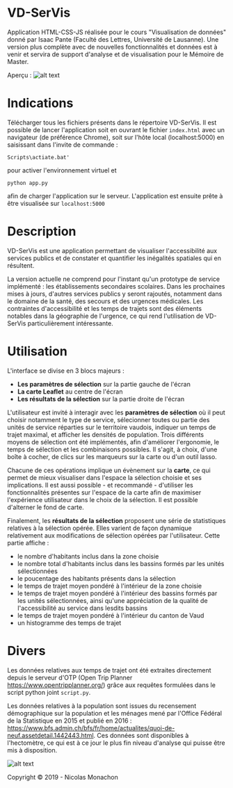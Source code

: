 # VD-SerVis
Application HTML-CSS-JS réalisée pour le cours "Visualisation de données" donné par Isaac Pante (Faculté des Lettres, Université de Lausanne). Une version plus complète avec de nouvelles fonctionnalités et données est à venir et servira de support d'analyse et de visualisation pour le Mémoire de Master.

Aperçu :
![alt text](https://github.com/nmonach2/VD-SerVis/blob/master/CaptureAppli.JPG)

# Indications
Télécharger tous les fichiers présents dans le répertoire VD-SerVis.
Il est possible de lancer l'application soit en ouvrant le fichier `index.html` avec un navigateur (de préférence Chrome), soit sur l'hôte local (localhost:5000) en saisissant dans l'invite de commande :

`Scripts\actiate.bat'`

pour activer l'environnement virtuel et 

`python app.py`

afin de charger l'application sur le serveur. L'application est ensuite prête à être visualisée sur `localhost:5000`

# Description

VD-SerVis est une application permettant de visualiser l'accessibilité aux services publics et de constater et quantifier les inégalités spatiales qui en résultent. 

La version actuelle ne comprend pour l'instant qu'un prototype de service implémenté : les établissements secondaires scolaires. Dans les prochaines mises à jours, d'autres services publics y seront rajoutés, notamment dans le domaine de la santé, des secours et des urgences médicales. Les contraintes d'accessibilité et les temps de trajets sont des éléments notables dans la géographie de l'urgence, ce qui rend l'utilisation de VD-SerVis particulièrement intéressante.

# Utilisation

L'interface se divise en 3 blocs majeurs :
- **Les paramètres de sélection** sur la partie gauche de l'écran
- **La carte Leaflet** au centre de l'écran
- **Les résultats de la sélection** sur la partie droite de l'écran

L'utilisateur est invité à interagir avec les **paramètres de sélection** où il peut choisir notamment le type de service, sélecionner toutes ou partie des unités de service réparties sur le territoire vaudois, indiquer un temps de trajet maximal, et afficher les densités de population. Trois différents moyens de sélection ont été implémentés, afin d'améliorer l'ergonomie, le temps de sélection et les combinaisons possibles. Il s'agit, à choix, d'une boîte à cocher, de clics sur les marqueurs sur la carte ou d'un outil lasso. 

Chacune de ces opérations implique un évènement sur la **carte**, ce qui permet de mieux visualiser dans l'espace la sélection choisie et ses implications. Il est aussi possible - et recommandé - d'utiliser les fonctionnalités présentes sur l'espace de la carte afin de maximiser l'expérience utilisateur dans le choix de la sélection. Il est possible d'alterner le fond de carte.

Finalement, les **résultats de la sélection** proposent une série de statistiques relatives à la sélection opérée. Elles varient de façon dynamique relativement aux modifications de sélection opérées par l'utilisateur. Cette partie affiche :
- le nombre d'habitants inclus dans la zone choisie
- le nombre total d'habitants inclus dans les bassins formés par les unités sélectionnées
- le poucentage des habitants présents dans la sélection
- le temps de trajet moyen pondéré à l'intérieur de la zone choisie
- le temps de trajet moyen pondéré à l'intérieur des bassins formés par les unités sélectionnées, ainsi qu'une appréciation de la qualité de l'accessibilité au service dans lesdits bassins
- le temps de trajet moyen pondéré à l'intérieur du canton de Vaud
- un histogramme des temps de trajet


# Divers

Les données relatives aux temps de trajet ont été extraites directement depuis le serveur d'OTP (Open Trip Planner https://www.opentripplanner.org/) grâce aux requêtes formulées dans le script python joint `script.py`.

Les données relatives à la population sont issues du recensement démographique sur la population et les ménages mené par l'Office Fédéral de la Statistique en 2015 et publié en 2016 : https://www.bfs.admin.ch/bfs/fr/home/actualites/quoi-de-neuf.assetdetail.1442443.html. Ces données sont disponibles à l'hectomètre, ce qui est à ce jour le plus fin niveau d'analyse qui puisse être mis à disposition.

![alt text](https://github.com/nmonach2/VD-SerVis/blob/master/CaptureAppli2.JPG)

Copyright © 2019 - Nicolas Monachon
